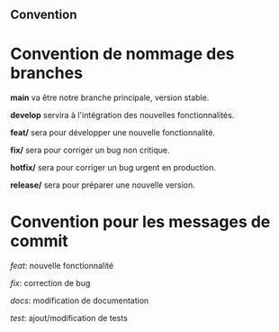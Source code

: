 ## Convention

# Convention de nommage des branches

**main** va être notre branche principale, version stable.

**develop** servira à l'intégration des nouvelles fonctionnalités.

**feat/<nom>** sera pour développer une nouvelle fonctionnalité.

**fix/<nom>** sera pour corriger un bug non critique.

**hotfix/<nom>** sera pour corriger un bug urgent en production.

**release/<NewVersion>** sera pour préparer une nouvelle version.

# Convention pour les messages de commit

*feat*: nouvelle fonctionnalité

*fix*: correction de bug

*docs*: modification de documentation

*test*: ajout/modification de tests

